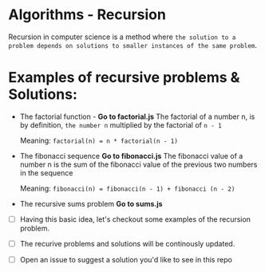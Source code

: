 # Algorithms - Recursion

Recursion in computer science is a method where `the solution to a problem depends on solutions to smaller instances of the same problem`.

# Examples of recursive problems & Solutions:
- The factorial function - **Go to factorial.js**
  The factorial of a number n, is by definition, `the number n` multiplied by the factorial of `n - 1`

  Meaning: 
  `factorial(n) = n * factorial(n - 1)`


- The fibonacci sequence **Go to fibonacci.js**
  The fibonacci value of a number n is the sum of the fibonacci value of the previous two numbers in the sequence

  Meaning:
  `fibonacci(n) = fibonacci(n - 1) + fibonacci (n - 2)`

- The recursive sums problem **Go to sums.js**

- [ ] Having this basic idea, let's checkout some examples of the recursion problem.

- [ ] The recurive problems and solutions will be continously updated. 

- [ ] Open an issue to suggest a solution you'd like to see in this repo